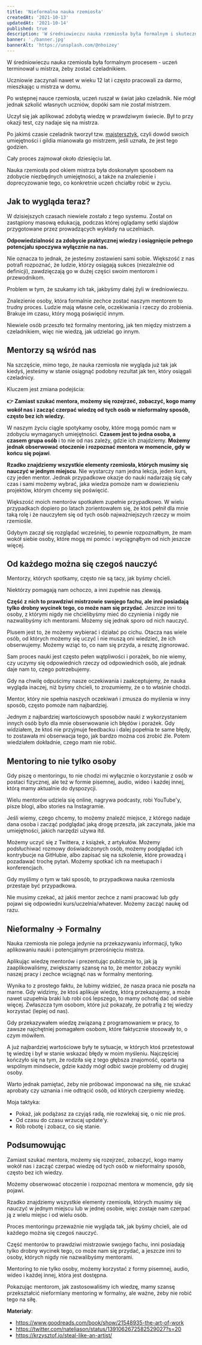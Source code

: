 ```yaml
---
title: 'Nieformalna nauka rzemiosła'
createdAt: '2021-10-13'
updatedAt: '2021-10-14'
published: true
description: 'W średniowieczu nauka rzemiosła była formalnym i skutecznym procesem - uczeń terminował u mistrza, żeby zostać czeladnikiem. Dzisiaj ten proces wygląda inaczej, ale można go zasymulować i osiągnąć podobne wyniki.'
banner: './banner.jpg'
bannerAlt: 'https://unsplash.com/@nhoizey'
---
```


W średniowieczu nauka rzemiosła była formalnym procesem - uczeń terminował u mistrza, żeby zostać czeladnikiem.

Uczniowie zaczynali nawet w wieku 12 lat i często pracowali za darmo, mieszkając u mistrza w domu.

Po wstępnej nauce rzemiosła, uczeń ruszał w świat jako czeladnik. Nie mógł jednak szkolić własnych uczniów, dopóki sam nie został mistrzem.

Uczył się jak aplikować zdobytą wiedzę w prawdziwym świecie. Był to przy okazji test, czy nadaje się na mistrza.

Po jakimś czasie czeladnik tworzył tzw. [majstersztyk](https://pl.wikipedia.org/wiki/Majstersztyk), czyli dowód swoich umiejętności i gildia mianowała go mistrzem, jeśli uznała, że jest tego godzien.

Cały proces zajmował około dziesięciu lat.

Nauka rzemiosła pod okiem mistrza była doskonałym sposobem na zdobycie niezbędnych umiejętności, a także na znalezienie i doprecyzowanie tego, co konkretnie uczeń chciałby robić w życiu.

## Jak to wygląda teraz?

W dzisiejszych czasach niewiele zostało z tego systemu. Został on zastąpiony masową edukacją, podczas której oglądamy setki slajdów przygotowane przez prowadzących wykłady na uczelniach.

**Odpowiedzialność za zdobycie praktycznej wiedzy i osiągnięcie pełnego potencjału spoczywa wyłącznie na nas.**

Nie oznacza to jednak, że jesteśmy zostawieni sami sobie. Większość z nas potrafi rozpoznać, że ludzie, którzy osiągają sukces (niezależnie od definicji), zawdzięczają go w dużej części swoim mentorom i przewodnikom.

Problem w tym, że szukamy ich tak, jakbyśmy dalej żyli w średniowieczu.

Znalezienie osoby, która formalnie zechce zostać naszym mentorem to trudny proces. Ludzie mają własne cele, oczekiwania i rzeczy do zrobienia. Brakuje im czasu, który mogą poświęcić innym.

Niewiele osób przeszło też formalny mentoring, jak ten między mistrzem a czeladnikiem, więc nie wiedzą, jak udzielać go innym.

## Mentorzy są wśród nas

Na szczęście, mimo tego, że nauka rzemiosła nie wygląda już tak jak kiedyś, jesteśmy w stanie osiągnąć podobny rezultat jak ten, który osiągali czeladnicy.

Kluczem jest zmiana podejścia:

**👉 Zamiast szukać mentora, możemy się rozejrzeć, zobaczyć, kogo mamy wokół nas i zacząć czerpać wiedzę od tych osób w nieformalny sposób, często bez ich wiedzy.**

W naszym życiu ciągle spotykamy osoby, które mogą pomóc nam w zdobyciu wymaganych umiejętności. **Czasem jest to jedna osoba, a czasem grupa osób** i to nie od nas zależy, gdzie ich znajdziemy. **Możemy jednak obserwować otoczenie i rozpoznać mentora w momencie, gdy w końcu się pojawi**.

**Rzadko znajdziemy wszystkie elementy rzemiosła, których musimy się nauczyć w jednym miejscu**. Nie wystarczy nam jedna lekcja, jeden kurs, czy jeden mentor. Jednak przypadkowe okazje do nauki nadarzają się cały czas i sami możemy wybrać, jaka wiedza pomoże nam w dowiezieniu projektów, którym chcemy się poświęcić.

Większość moich mentorów spotkałem zupełnie przypadkowo. W wielu przypadkach dopiero po latach zorientowałem się, że ktoś pełnił dla mnie taką rolę i że nauczyłem się od tych osób najważniejszych rzeczy w moim rzemiośle.

Gdybym zaczął się rozglądać wcześniej, to pewnie rozpoznałbym, że mam wokół siebie osoby, które mogą mi pomóc i wyciągnąłbym od nich jeszcze więcej.

## Od każdego można się czegoś nauczyć

Mentorzy, których spotkamy, często nie są tacy, jak byśmy chcieli.

Niektórzy pomagają nam ochoczo, a inni zupełnie nas zlewają.

**Część z nich to prawdziwi mistrzowie swojego fachu, ale inni posiadają tylko drobny wycinek tego, co może nam się przydać**. Jeszcze inni to osoby, z którymi nigdy nie chcielibyśmy mieć do czynienia i nigdy nie nazwalibyśmy ich mentorami. Możemy się jednak sporo od nich nauczyć.

Plusem jest to, że możemy wybierać i działać po cichu. Otacza nas wiele osób, od których możemy się uczyć i nie muszą oni wiedzieć, że ich obserwujemy. Możemy wziąć to, co nam się przyda, a resztę zignorować.

Sam proces nauki jest często pełen wątpliwości i porażek, bo nie wiemy, czy uczymy się odpowiednich rzeczy od odpowiednich osób, ale jednak daje nam to, czego potrzebujemy.

Gdy na chwilę odpuścimy nasze oczekiwania i zaakceptujemy, że nauka wygląda inaczej, niż byśmy chcieli, to zrozumiemy, że o to właśnie chodzi.

Mentor, który nie spełnia naszych oczekiwań i zmusza do myślenia w inny sposób, często pomoże nam najbardziej.

Jednym z najbardziej wartościowych sposobów nauki z wykorzystaniem innych osób było dla mnie obserwowanie ich błędów i porażek. Gdy widziałem, że ktoś nie przyjmuje feedbacku i dalej popełnia te same błędy, to zostawała mi obserwacja tego, jak bardzo można coś zrobić źle. Potem wiedziałem dokładnie, czego mam nie robić.

## Mentoring to nie tylko osoby

Gdy piszę o mentoringu, to nie chodzi mi wyłącznie o korzystanie z osób w postaci fizycznej, ale też w formie pisemnej, audio, wideo i każdej innej, którą mamy aktualnie do dyspozycji.

Wielu mentorów udziela się online, nagrywa podcasty, robi YouTube'y, pisze blogi, albo stories na Instagramie.

Jeśli wiemy, czego chcemy, to możemy znaleźć miejsce, z którego nadaje dana osoba i zacząć podglądać jaką drogę przeszła, jak zaczynała, jakie ma umiejętności, jakich narzędzi używa itd.

Możemy uczyć się z Twittera, z książek, z artykułów. Możemy podsłuchiwać rozmowy doświadczonych osób, możemy podglądać ich kontrybucje na GitHubie, albo zapisać się na szkolenie, które prowadzą i pozadawać trochę pytań. Możemy spotkać ich na meetupach i konferencjach.

Gdy myślimy o tym w taki sposób, to przypadkowa nauka rzemiosła przestaje być przypadkowa.

Nie musimy czekać, aż jakiś mentor zechce z nami pracować lub gdy pojawi się odpowiedni kurs/uczelnia/whatever. Możemy zacząć naukę od razu.

## Nieformalny -> Formalny

Nauka rzemiosła nie polega jedynie na przekazywaniu informacji, tylko aplikowaniu nauki i potencjalnym przerośnięciu mistrza.

Aplikując wiedzę mentorów i prezentując publicznie to, jak ją zaaplikowaliśmy, zwiększamy szansę na to, że mentor zobaczy wyniki naszej pracy i zechce wciągnąć nas w formalny mentoring.

Wynika to z prostego faktu, że lubimy widzieć, że nasza praca nie poszła na marne. Gdy widzimy, że ktoś aplikuje wiedzę, którą przekazujemy, a może nawet uzupełnia braki lub robi coś lepszego, to mamy ochotę dać od siebie więcej. Zwłaszcza tym osobom, które już pokazały, że potrafią z tej wiedzy korzystać (lepiej od nas).

Gdy przekazywałem wiedzę związaną z programowaniem w pracy, to zawsze najchętniej pomagałem osobom, które faktycznie stosowały to, o czym mówiłem.

A już najbardziej wartościowe były te sytuacje, w których ktoś przetestował tę wiedzę i był w stanie wskazać błędy w moim myśleniu. Najczęściej kończyło się na tym, że rodziła się z tego głębsza znajomość, oparta na wspólnym mindsecie, gdzie każdy mógł odbić swoje problemy od drugiej osoby.

Warto jednak pamiętać, żeby nie próbować imponować na siłę, nie szukać aprobaty czy uznania i nie odtrącić osób, od których czerpiemy wiedzę.

Moja taktyka:

- Pokaż, jak podążasz za czyjąś radą, nie rozwlekaj się, o nic nie proś.
- Od czasu do czasu wrzucaj update'y.
- Rób robotę i zobacz, co się stanie.

## Podsumowując

Zamiast szukać mentora, możemy się rozejrzeć, zobaczyć, kogo mamy wokół nas i zacząć czerpać wiedzę od tych osób w nieformalny sposób, często bez ich wiedzy.

Możemy obserwować otoczenie i rozpoznać mentora w momencie, gdy się pojawi.

Rzadko znajdziemy wszystkie elementy rzemiosła, których musimy się nauczyć w jednym miejscu lub w jednej osobie, więc zostaje nam czerpać ją z wielu miejsc i od wielu osób.

Proces mentoringu przeważnie nie wygląda tak, jak byśmy chcieli, ale od każdego można się czegoś nauczyć.

Część mentorów to prawdziwi mistrzowie swojego fachu, inni posiadają tylko drobny wycinek tego, co może nam się przydać, a jeszcze inni to osoby, których nigdy nie nazwalibyśmy mentorami.

Mentoring to nie tylko osoby, możemy korzystać z formy pisemnej, audio, wideo i każdej innej, która jest dostępna.

Pokazując mentorom, jak zastosowaliśmy ich wiedzę, mamy szansę przekształcić nieformlany mentoring w formalny, ale ważne, żeby nie robić tego na siłę.

**Materiały**:

- https://www.goodreads.com/book/show/21548935-the-art-of-work
- https://twitter.com/nateliason/status/1391062672582529027?s=20
- https://krzysztof.io/steal-like-an-artist/
